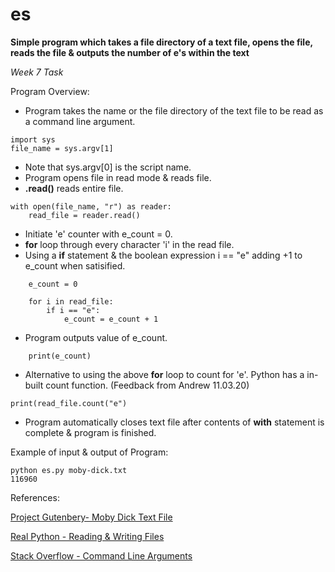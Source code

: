 # es

**Simple program which takes a file directory of a text file, opens the file, reads the file & outputs the number of e's within the text**

*Week 7 Task*

Program Overview:
- Program takes the name or the file directory of the text file to be read as a command line argument.
```
import sys                                  
file_name = sys.argv[1]
```
- Note that sys.argv[0] is the script name.
- Program opens file in read mode & reads file.
- **.read()** reads entire file. 
```
with open(file_name, "r") as reader:       
    read_file = reader.read()
```
- Initiate 'e' counter with e_count = 0.
- **for** loop through every character 'i' in the read file.
- Using a **if** statement & the boolean expression i == "e" adding +1 to e_count when satisified.
```
    e_count = 0                             
    
    for i in read_file:                    
        if i == "e":                       
            e_count = e_count + 1
```
- Program outputs value of e_count.
```
    print(e_count)
```
- Alternative to using the above **for** loop to count for 'e'. Python has a in-built count function. (Feedback from Andrew 11.03.20)
```
print(read_file.count("e")
```
- Program automatically closes text file after contents of **with** statement is complete & program is finished.

Example of input & output of Program:
```
python es.py moby-dick.txt
116960
```

References:

[Project Gutenbery- Moby Dick Text File](https://www.gutenberg.org/files/2701/old/moby10b.txt)

[Real Python - Reading & Writing Files](https://realpython.com/read-write-files-python/)

[Stack Overflow - Command Line Arguments](https://stackoverflow.com/questions/7439145/i-want-to-read-in-a-file-from-the-command-line-in-python/7439162)
